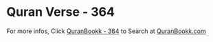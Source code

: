 # Quran Verse - 364 

For more infos, Click [QuranBookk - 364](https://www.quranbookk.com/quran/search?q=364) to Search at [QuranBookk.com](http://quranbookk.com/)